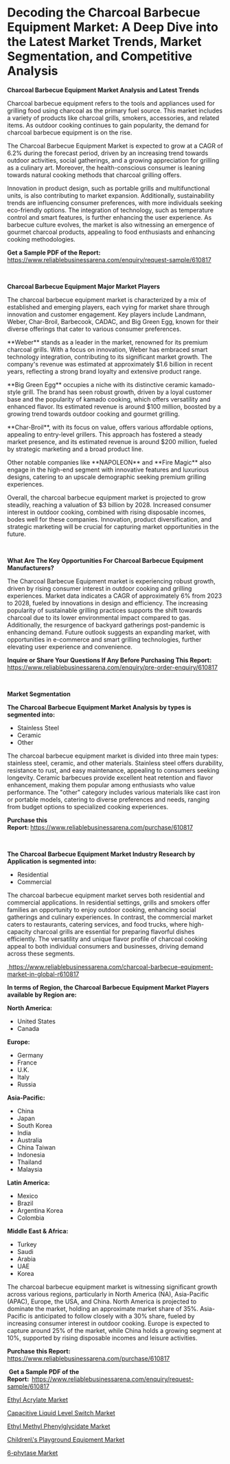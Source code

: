 <p><h1>Decoding the Charcoal Barbecue Equipment Market: A Deep Dive into the Latest Market Trends, Market Segmentation, and Competitive Analysis</h1></p><p><strong>Charcoal Barbecue Equipment Market Analysis and Latest Trends</strong></p>
<p><p>Charcoal barbecue equipment refers to the tools and appliances used for grilling food using charcoal as the primary fuel source. This market includes a variety of products like charcoal grills, smokers, accessories, and related items. As outdoor cooking continues to gain popularity, the demand for charcoal barbecue equipment is on the rise. </p><p>The Charcoal Barbecue Equipment Market is expected to grow at a CAGR of 6.2% during the forecast period, driven by an increasing trend towards outdoor activities, social gatherings, and a growing appreciation for grilling as a culinary art. Moreover, the health-conscious consumer is leaning towards natural cooking methods that charcoal grilling offers. </p><p>Innovation in product design, such as portable grills and multifunctional units, is also contributing to market expansion. Additionally, sustainability trends are influencing consumer preferences, with more individuals seeking eco-friendly options. The integration of technology, such as temperature control and smart features, is further enhancing the user experience. As barbecue culture evolves, the market is also witnessing an emergence of gourmet charcoal products, appealing to food enthusiasts and enhancing cooking methodologies.</p></p>
<p><strong>Get a Sample PDF of the Report:&nbsp;</strong> <a href="https://www.reliablebusinessarena.com/enquiry/request-sample/610817?utm_campaign=1292&utm_medium=2&utm_source=Github&utm_content=ia&utm_term=29092024&utm_id=charcoal-barbecue-equipment">https://www.reliablebusinessarena.com/enquiry/request-sample/610817</a></p>
<p>&nbsp;</p>
<p><strong>Charcoal Barbecue Equipment Major Market Players</strong></p>
<p><p>The charcoal barbecue equipment market is characterized by a mix of established and emerging players, each vying for market share through innovation and customer engagement. Key players include Landmann, Weber, Char-Broil, Barbecook, CADAC, and Big Green Egg, known for their diverse offerings that cater to various consumer preferences.</p><p>**Weber** stands as a leader in the market, renowned for its premium charcoal grills. With a focus on innovation, Weber has embraced smart technology integration, contributing to its significant market growth. The company's revenue was estimated at approximately $1.6 billion in recent years, reflecting a strong brand loyalty and extensive product range.</p><p>**Big Green Egg** occupies a niche with its distinctive ceramic kamado-style grill. The brand has seen robust growth, driven by a loyal customer base and the popularity of kamado cooking, which offers versatility and enhanced flavor. Its estimated revenue is around $100 million, boosted by a growing trend towards outdoor cooking and gourmet grilling.</p><p>**Char-Broil**, with its focus on value, offers various affordable options, appealing to entry-level grillers. This approach has fostered a steady market presence, and its estimated revenue is around $200 million, fueled by strategic marketing and a broad product line.</p><p>Other notable companies like **NAPOLEON** and **Fire Magic** also engage in the high-end segment with innovative features and luxurious designs, catering to an upscale demographic seeking premium grilling experiences.</p><p>Overall, the charcoal barbecue equipment market is projected to grow steadily, reaching a valuation of $3 billion by 2028. Increased consumer interest in outdoor cooking, combined with rising disposable incomes, bodes well for these companies. Innovation, product diversification, and strategic marketing will be crucial for capturing market opportunities in the future.</p></p>
<p>&nbsp;</p>
<p><strong>What Are The Key Opportunities For Charcoal Barbecue Equipment Manufacturers?</strong></p>
<p><p>The Charcoal Barbecue Equipment market is experiencing robust growth, driven by rising consumer interest in outdoor cooking and grilling experiences. Market data indicates a CAGR of approximately 6% from 2023 to 2028, fueled by innovations in design and efficiency. The increasing popularity of sustainable grilling practices supports the shift towards charcoal due to its lower environmental impact compared to gas. Additionally, the resurgence of backyard gatherings post-pandemic is enhancing demand. Future outlook suggests an expanding market, with opportunities in e-commerce and smart grilling technologies, further elevating user experience and convenience.</p></p>
<p><strong>Inquire or Share Your Questions If Any Before Purchasing This Report:</strong> <a href="https://www.reliablebusinessarena.com/enquiry/pre-order-enquiry/610817?utm_campaign=1292&utm_medium=2&utm_source=Github&utm_content=ia&utm_term=29092024&utm_id=charcoal-barbecue-equipment">https://www.reliablebusinessarena.com/enquiry/pre-order-enquiry/610817</a></p>
<p>&nbsp;</p>
<p><strong>Market Segmentation</strong></p>
<p><strong>The Charcoal Barbecue Equipment Market Analysis by types is segmented into:</strong></p>
<p><ul><li>Stainless Steel</li><li>Ceramic</li><li>Other</li></ul></p>
<p><p>The charcoal barbecue equipment market is divided into three main types: stainless steel, ceramic, and other materials. Stainless steel offers durability, resistance to rust, and easy maintenance, appealing to consumers seeking longevity. Ceramic barbecues provide excellent heat retention and flavor enhancement, making them popular among enthusiasts who value performance. The "other" category includes various materials like cast iron or portable models, catering to diverse preferences and needs, ranging from budget options to specialized cooking experiences.</p></p>
<p><strong>Purchase this Report:&nbsp;</strong><a href="https://www.reliablebusinessarena.com/purchase/610817?utm_campaign=1292&utm_medium=2&utm_source=Github&utm_content=ia&utm_term=29092024&utm_id=charcoal-barbecue-equipment">https://www.reliablebusinessarena.com/purchase/610817</a></p>
<p>&nbsp;</p>
<p><strong>The Charcoal Barbecue Equipment Market Industry Research by Application is segmented into:</strong></p>
<p><ul><li>Residential</li><li>Commercial</li></ul></p>
<p><p>The charcoal barbecue equipment market serves both residential and commercial applications. In residential settings, grills and smokers offer families an opportunity to enjoy outdoor cooking, enhancing social gatherings and culinary experiences. In contrast, the commercial market caters to restaurants, catering services, and food trucks, where high-capacity charcoal grills are essential for preparing flavorful dishes efficiently. The versatility and unique flavor profile of charcoal cooking appeal to both individual consumers and businesses, driving demand across these segments.</p></p>
<p><a href="https://www.reliablebusinessarena.com/charcoal-barbecue-equipment-market-in-global-r610817?utm_campaign=1292&utm_medium=2&utm_source=Github&utm_content=ia&utm_term=29092024&utm_id=charcoal-barbecue-equipment">&nbsp;https://www.reliablebusinessarena.com/charcoal-barbecue-equipment-market-in-global-r610817</a></p>
<p><strong>In terms of Region, the Charcoal Barbecue Equipment Market Players available by Region are:</strong></p>
<p>
    <p> <strong> North America: </strong>
        <ul>
            <li>United States</li>
            <li>Canada</li>
        </ul>
        </p> 
    <p> <strong> Europe: </strong>
        <ul>
            <li>Germany</li>
            <li>France</li>
            <li>U.K.</li>
            <li>Italy</li>
            <li>Russia</li>
        </ul>
        </p> 
    <p> <strong> Asia-Pacific: </strong>
        <ul>
            <li>China</li>
            <li>Japan</li>
            <li>South Korea</li>
            <li>India</li>
            <li>Australia</li>
            <li>China Taiwan</li>
            <li>Indonesia</li>
            <li>Thailand</li>
            <li>Malaysia</li>
        </ul>
        </p> 
    <p> <strong> Latin America: </strong>
        <ul>
            <li>Mexico</li>
            <li>Brazil</li>
            <li>Argentina Korea</li>
            <li>Colombia</li>
        </ul>
        </p> 
    <p> <strong> Middle East & Africa: </strong>
        <ul>
            <li>Turkey</li>
            <li>Saudi</li>
            <li>Arabia</li>
            <li>UAE</li>
            <li>Korea</li>
        </ul>
    </p>
    </p>
<p><p>The charcoal barbecue equipment market is witnessing significant growth across various regions, particularly in North America (NA), Asia-Pacific (APAC), Europe, the USA, and China. North America is projected to dominate the market, holding an approximate market share of 35%. Asia-Pacific is anticipated to follow closely with a 30% share, fueled by increasing consumer interest in outdoor cooking. Europe is expected to capture around 25% of the market, while China holds a growing segment at 10%, supported by rising disposable incomes and leisure activities.</p></p>
<p><strong>Purchase this Report: </strong><a href="https://www.reliablebusinessarena.com/purchase/610817?utm_campaign=1292&utm_medium=2&utm_source=Github&utm_content=ia&utm_term=29092024&utm_id=charcoal-barbecue-equipment">https://www.reliablebusinessarena.com/purchase/610817</a></p>
<p>&nbsp;<strong>Get a Sample PDF of the Report:&nbsp;&nbsp;</strong><a href="https://www.reliablebusinessarena.com/enquiry/request-sample/610817?utm_campaign=1292&utm_medium=2&utm_source=Github&utm_content=ia&utm_term=29092024&utm_id=charcoal-barbecue-equipment">https://www.reliablebusinessarena.com/enquiry/request-sample/610817</a></p>
<p><strong></strong></p>
<p><p><a href="https://www.linkedin.com/pulse/global-ethyl-acrylate-market-size-expected-experience-cagr-kcxbc?utm_campaign=1292&utm_medium=2&utm_source=Github&utm_content=ia&utm_term=29092024&utm_id=charcoal-barbecue-equipment">Ethyl Acrylate Market</a></p><p><a href="https://issuu.com/reportprime-2/docs/capacitive-liquid-level-switch-mark_8550c34502da41?utm_campaign=1292&utm_medium=2&utm_source=Github&utm_content=ia&utm_term=29092024&utm_id=charcoal-barbecue-equipment">Capacitive Liquid Level Switch Market</a></p><p><a href="https://www.linkedin.com/pulse/why-should-you-invest-ethyl-methyl-phenylglycidate-eiz5c?utm_campaign=1292&utm_medium=2&utm_source=Github&utm_content=ia&utm_term=29092024&utm_id=charcoal-barbecue-equipment">Ethyl Methyl Phenylglycidate Market</a></p><p><a href="https://issuu.com/reportprime-2/docs/childrens-playground-equipment-mark_51988e53f034ef?utm_campaign=1292&utm_medium=2&utm_source=Github&utm_content=ia&utm_term=29092024&utm_id=charcoal-barbecue-equipment">Children\'s Playground Equipment Market</a></p><p><a href="https://github.com/provorikovar/Market-Research-Report-List-6/blob/main/6-phytase-market.md?utm_campaign=1292&utm_medium=2&utm_source=Github&utm_content=ia&utm_term=29092024&utm_id=charcoal-barbecue-equipment">6-phytase Market</a></p></p>